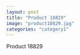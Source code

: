 ```yaml
---
layout: post
title: "Product 18829"
image: "product18829.jpg"
categories: "category1"
---
```

Product 18829

